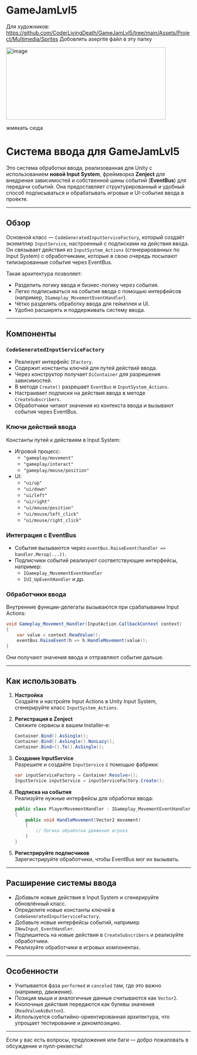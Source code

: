# GameJamLvl5
Для художников: https://github.com/CoderLivingDeath/GameJamLvl5/tree/main/Assets/Project/Multimedia/Sprites
Добовлять aseprite файл в эту папку

<img width="435" height="197" alt="image" src="https://github.com/user-attachments/assets/050f609f-1004-443f-a628-080af7caeaac" />

жмякать сюда

# Система ввода для GameJamLvl5

Это система обработки ввода, реализованная для Unity с использованием **новой Input System**, фреймворка **Zenject** для внедрения зависимостей и собственной шины событий (**EventBus**) для передачи событий. Она предоставляет структурированный и удобный способ подписываться и обрабатывать игровые и UI-события ввода в проекте.

---

## Обзор

Основной класс — `CodeGeneratedInputServiceFactory`, который создаёт экземпляр `InputService`, настроенный с подписками на действия ввода. Он связывает действия из `InputSystem_Actions` (сгенерированных по Input System) с обработчиками, которые в свою очередь посылают типизированные события через EventBus.

Такая архитектура позволяет:

- Разделить логику ввода и бизнес-логику через события.
- Легко подписываться на события ввода с помощью интерфейсов (например, `IGameplay_MovementEventHandler`).
- Чётко разделять обработку ввода для геймплея и UI.
- Удобно расширять и поддерживать систему ввода.

---

## Компоненты

### `CodeGeneratedInputServiceFactory`

- Реализует интерфейс `IFactory`.
- Содержит константы ключей для путей действий ввода.
- Через конструктор получает `DiContainer` для разрешения зависимостей.
- В методе `Create()` разрешает `EventBus` и `InputSystem_Actions`.
- Настраивает подписки на действия ввода в методе `CreateSubscribers`.
- Обработчики читают значения из контекста ввода и вызывают события через EventBus.

### Ключи действий ввода

Константы путей к действиям в Input System:

- Игровой процесс:
  - `"gameplay/movement"`
  - `"gameplay/interact"`
  - `"gameplay/mouse/position"`
- UI:
  - `"ui/up"`
  - `"ui/down"`
  - `"ui/left"`
  - `"ui/right"`
  - `"ui/mouse/position"`
  - `"ui/mouse/left_click"`
  - `"ui/mouse/right_click"`

### Интеграция с EventBus

- События вызываются через `eventBus.RaiseEvent(handler => handler.Метод(...))`.
- Подписчики событий реализуют соответствующие интерфейсы, например:
  - `IGameplay_MovementEventHandler`
  - `IUI_UpEventHandler` и др.

### Обработчики ввода

Внутренние функции-делегаты вызываются при срабатывании Input Actions:

```csharp
void Gameplay_Movement_Handler(InputAction.CallbackContext context)
{
    var value = context.ReadValue();
    eventBus.RaiseEvent(h => h.HandleMovement(value));
}
```

Они получают значения ввода и отправляют события дальше.

---

## Как использовать

1. **Настройка**  
   Создайте и настройте Input Actions в Unity Input System, сгенерируйте класс `InputSystem_Actions`.

2. **Регистрация в Zenject**  
   Свяжите сервисы в вашем Installer-е:

    ```csharp
    Container.Bind().AsSingle();
    Container.Bind().AsSingle().NonLazy();
    Container.Bind>().To().AsSingle();
    ```

3. **Создание InputService**  
   Разрешите и создайте `InputService` с помощью фабрики:

    ```csharp
    var inputServiceFactory = Container.Resolve>();
    InputService inputService = inputServiceFactory.Create();
    ```

4. **Подписка на события**  
   Реализуйте нужные интерфейсы для обработки ввода:

    ```csharp
    public class PlayerMovementHandler : IGameplay_MovementEventHandler
    {
        public void HandleMovement(Vector2 movement)
        {
            // Логика обработки движения игрока
        }
    }
    ```

5. **Регистрируйте подписчиков**  
   Зарегистрируйте обработчики, чтобы EventBus мог их вызывать.

---

## Расширение системы ввода

- Добавьте новые действия в Input System и сгенерируйте обновлённый класс.
- Определите новые константы ключей в `CodeGeneratedInputServiceFactory`.
- Добавьте новые интерфейсы событий, например `INewInput_EventHandler`.
- Подпишитесь на новые действия в `CreateSubscribers` и реализуйте обработчики.
- Реализуйте обработчики в игровых компонентах.

---

## Особенности

- Учитывается фаза `performed` и `canceled` там, где это важно (например, движение).
- Позиция мыши и аналогичные данные считываются как `Vector2`.
- Кнопочные действия передаются как булевы значения (`ReadValueAsButton`).
- Используется событийно-ориентированная архитектура, что упрощает тестирование и декомпозицию.

---

Если у вас есть вопросы, предложения или баги — добро пожаловать в обсуждение и пулл-реквесты!
